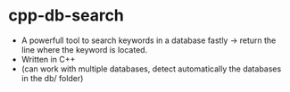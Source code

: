 # cpp-db-search
* A powerfull tool to search keywords in a database fastly -> return the line where the keyword is located.
* Written in C++
* (can work with multiple databases, detect automatically the databases in the db/ folder)

